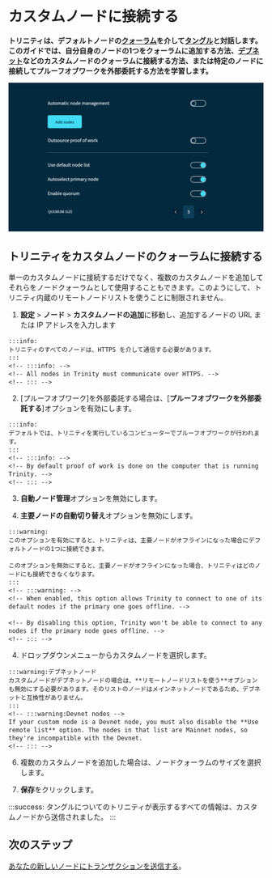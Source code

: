 # カスタムノードに接続する
<!-- # Connect to custom nodes -->

**トリニティは、デフォルトノードの[クォーラム](../concepts/node-quorum.md)を介して[タングル](root://getting-started/0.1/network/the-tangle.md)と対話します。このガイドでは、自分自身のノードの1つをクォーラムに追加する方法、[デブネット](root://getting-started/0.1/network/iota-networks.md)などのカスタムノードのクォーラムに接続する方法、または特定のノードに接続してプルーフオブワークを外部委託する方法を学習します。**
<!-- **Trinity interacts with the [Tangle](root://getting-started/0.1/network/the-tangle.md) through a [quorum](../concepts/node-quorum.md) of default nodes. In this guide, you learn how to add one of your own nodes to the quorum, connect to a quorum of custom nodes such as those on the [Devnet](root://getting-started/0.1/network/iota-networks.md), or connect to a specific node to use for outsourced proof of work.** -->

![Node management in Trinity](../images/node-management.png)

## トリニティをカスタムノードのクォーラムに接続する
<!-- ## Connect Trinity to a quorum of custom nodes -->

単一のカスタムノードに接続するだけでなく、複数のカスタムノードを追加してそれらをノードクォーラムとして使用することもできます。このようにして、トリニティ内蔵のリモートノードリストを使うことに制限されません。
<!-- As well as connecting to a single custom node, you can also add multiple custom nodes and use them as a node quorum. This way, you aren't restricted to using the built-in remote list of Trinity nodes. -->

1. **設定** > **ノード** > **カスタムノードの追加**に移動し、追加するノードの URL または IP アドレスを入力します
  <!-- 1. Go to **Settings** > **Node** > **Add custom nodes**,  and enter the URL or IP address of the nodes you want to add -->

    :::info:
    トリニティのすべてのノードは、HTTPS を介して通信する必要があります。
    :::
    <!-- :::info: -->
    <!-- All nodes in Trinity must communicate over HTTPS. -->
    <!-- ::: -->

2. [プルーフオブワーク]を外部委託する場合は、[**プルーフオブワークを外部委託する**]オプションを有効にします。
  <!-- 2. If you want to outsource [proof of work](root://getting-started/0.1/transactions/proof-of-work.md), enable the **Outsource proof of work** option -->

    :::info:
    デフォルトでは、トリニティを実行しているコンピューターでプルーフオブワークが行われます。
    :::
    <!-- :::info: -->
    <!-- By default proof of work is done on the computer that is running Trinity. -->
    <!-- ::: -->

3. **自動ノード管理**オプションを無効にします。
<!-- 3. Disable the **Automatic node management** option -->

4. **主要ノードの自動切り替え**オプションを無効にします。
  <!-- 4. Disable the **Primary node autoswitching** option -->

    :::warning:
    このオプションを有効にすると、トリニティは、主要ノードがオフラインになった場合にデフォルトノードの1つに接続できます。

    このオプションを無効にすると、主要ノードがオフラインになった場合、トリニティはどのノードにも接続できなくなります。
    :::
    <!-- :::warning: -->
    <!-- When enabled, this option allows Trinity to connect to one of its default nodes if the primary one goes offline. -->

    <!-- By disabling this option, Trinity won't be able to connect to any nodes if the primary node goes offline. -->
    <!-- ::: -->

4. ドロップダウンメニューからカスタムノードを選択します。
  <!-- 5. Select your node from the dropdown menu -->

    :::warning:デブネットノード
    カスタムノードがデブネットノードの場合は、**リモートノードリストを使う**オプションも無効にする必要があります。そのリストのノードはメインネットノードであるため、デブネットと互換性がありません。
    :::
    <!-- :::warning:Devnet nodes -->
    If your custom node is a Devnet node, you must also disable the **Use remote list** option. The nodes in that list are Mainnet nodes, so they're incompatible with the Devnet.
    <!-- ::: -->

6. 複数のカスタムノードを追加した場合は、ノードクォーラムのサイズを選択します。
<!-- 6. If you added more than one custom node, choose the size of your node quorum -->

7. **保存**をクリックします。
<!-- 7. Click **Save** -->

:::success:
タングルについてのトリニティが表示するすべての情報は、カスタムノードから送信されました。
:::
<!-- :::success:Congratulations! :tada: -->
<!-- All the information that Trinity displays about the Tangle is now sent from your custom nodes. -->
<!-- ::: -->

## 次のステップ
<!-- ## Next steps -->

[あなたの新しいノードにトランザクションを送信する](../how-to-guides/send-a-transaction.md)。
<!-- [Send a transaction](../how-to-guides/send-a-transaction.md) to your new nodes. -->
